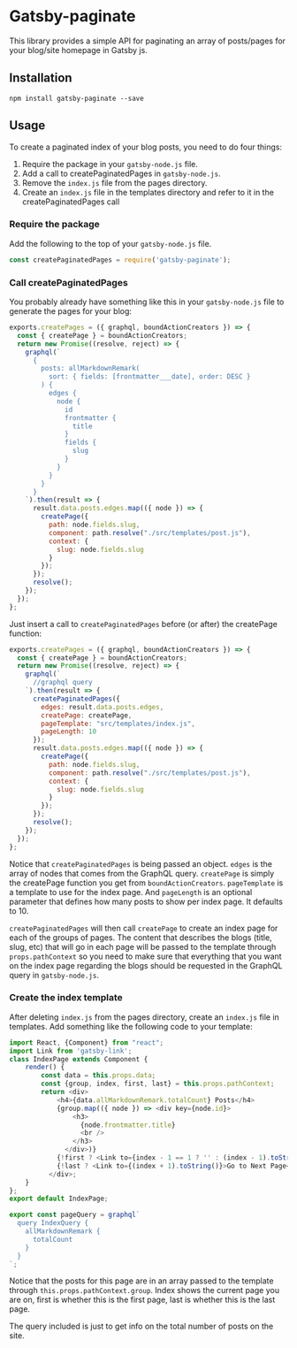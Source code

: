 # Gatsby-paginate

This library provides a simple API for paginating an array of posts/pages for your blog/site homepage in Gatsby js.

## Installation

```
npm install gatsby-paginate --save
```

## Usage

To create a paginated index of your blog posts, you need to do four things:

1. Require the package in your `gatsby-node.js` file.
1. Add a call to createPaginatedPages in `gatsby-node.js`.
1. Remove the `index.js` file from the pages directory.
1. Create an `index.js` file in the templates directory and refer to it in the createPaginatedPages call

### Require the package
Add the following to the top of your `gatsby-node.js` file.

```javascript
const createPaginatedPages = require('gatsby-paginate');
```
### Call createPaginatedPages

You probably already have something like this in your `gatsby-node.js` file to generate the pages for your blog:

```javascript
exports.createPages = ({ graphql, boundActionCreators }) => {
  const { createPage } = boundActionCreators;
  return new Promise((resolve, reject) => {
    graphql(`
      {
        posts: allMarkdownRemark(
          sort: { fields: [frontmatter___date], order: DESC }
        ) {
          edges {
            node {
              id
              frontmatter {
                title
              }
              fields {
                slug
              }
            }
          }
        }
      }
    `).then(result => {
      result.data.posts.edges.map(({ node }) => {
        createPage({
          path: node.fields.slug,
          component: path.resolve("./src/templates/post.js"),
          context: {
            slug: node.fields.slug
          }
        });
      });
      resolve();
    });
  });
};
```

Just insert a call to `createPaginatedPages` before (or after) the createPage function:

```javascript
exports.createPages = ({ graphql, boundActionCreators }) => {
  const { createPage } = boundActionCreators;
  return new Promise((resolve, reject) => {
    graphql(`
      //graphql query
    `).then(result => {
      createPaginatedPages({
        edges: result.data.posts.edges,
        createPage: createPage,
        pageTemplate: "src/templates/index.js",
        pageLength: 10
      });
      result.data.posts.edges.map(({ node }) => {
        createPage({
          path: node.fields.slug,
          component: path.resolve("./src/templates/post.js"),
          context: {
            slug: node.fields.slug
          }
        });
      });
      resolve();
    });
  });
};
```

Notice that `createPaginatedPages` is being passed an object. `edges` is the array of nodes that comes from the GraphQL query. `createPage` is simply the createPage function you get from `boundActionCreators`. `pageTemplate` is a template to use for the index page. And `pageLength` is an optional parameter that defines how many posts to show per index page. It defaults to 10. 

`createPaginatedPages` will then call `createPage` to create an index page for each of the groups of pages. The content that describes the blogs (title, slug, etc) that will go in each page will be passed to the template through `props.pathContext` so you need to make sure that everything that you want on the index page regarding the blogs should be requested in the GraphQL query in `gatsby-node.js`.

### Create the index template

After deleting `index.js` from the pages directory, create an `index.js` file in templates. Add something like the following code to your template:

```javascript
import React, {Component} from "react";
import Link from 'gatsby-link';
class IndexPage extends Component {
    render() {
        const data = this.props.data;
        const {group, index, first, last} = this.props.pathContext;
        return <div>
            <h4>{data.allMarkdownRemark.totalCount} Posts</h4>
            {group.map(({ node }) => <div key={node.id}>
                <h3>
                  {node.frontmatter.title}
                  <br />
                </h3>
              </div>)}
            {!first ? <Link to={index - 1 == 1 ? '' : (index - 1).toString()} >Go to Previous Page</Link> : <span>Go to Previous Page</span>}
            {!last ? <Link to={(index + 1).toString()}>Go to Next Page</Link> : <span>Go to Next Page</span>}
          </div>;
    }
};
export default IndexPage;

export const pageQuery = graphql`
  query IndexQuery {
    allMarkdownRemark {
      totalCount
    }
  }
`;
```

Notice that the posts for this page are in an array passed to the template through `this.props.pathContext.group`. Index shows the current page you are on, first is whether this is the first page, last is whether this is the last page. 

The query included is just to get info on the total number of posts on the site. 
